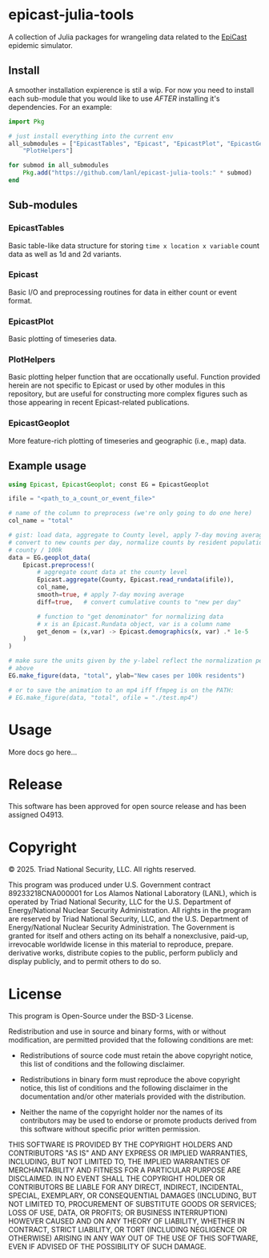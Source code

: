 # epicast-julia-tools
A collection of Julia packages for wrangeling data related to the [EpiCast](https://arxiv.org/abs/2504.03604) epidemic simulator.

## Install

A smoother installation expierence is stil a wip. For now you need to install each sub-module that you would like to use *AFTER* installing it's dependencies. For an example:

```julia
import Pkg

# just install everything into the current env
all_submodules = ["EpicastTables", "Epicast", "EpicastPlot", "EpicastGeoplot",
    "PlotHelpers"]

for submod in all_submodules
    Pkg.add("https://github.com/lanl/epicast-julia-tools:" * submod)
end
```

## Sub-modules

### EpicastTables

Basic table-like data structure for storing `time x location x variable` count data as well as 1d and 2d variants. 

### Epicast

Basic I/O and preprocessing routines for data in either count or event format.

### EpicastPlot

Basic plotting of timeseries data.

### PlotHelpers

Basic plotting helper function that are occationally useful. Function provided herein are not specific to Epicast or used by other modules in this repository, but are useful for constructing more complex figures such as those appearing in recent Epicast-related publications.

### EpicastGeoplot

More feature-rich plotting of timeseries and geographic (i.e., map) data.

## Example usage
```julia
using Epicast, EpicastGeoplot; const EG = EpicastGeoplot

ifile = "<path_to_a_count_or_event_file>"

# name of the column to preprocess (we're only going to do one here)
col_name = "total"

# gist: load data, aggregate to County level, apply 7-day moving average
# convert to new counts per day, normalize counts by resident population of each
# county / 100k
data = EG.geoplot_data(
    Epicast.preprocess!(
        # aggregate count data at the county level
        Epicast.aggregate(County, Epicast.read_rundata(ifile)),
        col_name,
        smooth=true, # apply 7-day moving average
        diff=true,   # convert cumulative counts to "new per day"

        # function to "get denominator" for normalizing data
        # x is an Epicast.Rundata object, var is a column name
        get_denom = (x,var) -> Epicast.demographics(x, var) .* 1e-5
    )
)

# make sure the units given by the y-label reflect the normalization performed
# above
EG.make_figure(data, "total", ylab="New cases per 100k residents")

# or to save the animation to an mp4 iff ffmpeg is on the PATH:
# EG.make_figure(data, "total", ofile = "./test.mp4")

```

# Usage

More docs go here...

# Release

This software has been approved for open source release and has been assigned O4913.

# Copyright

© 2025. Triad National Security, LLC. All rights reserved.

This program was produced under U.S. Government contract 89233218CNA000001 for Los Alamos National Laboratory (LANL), which is operated by Triad National Security, LLC for the U.S. Department of Energy/National Nuclear Security Administration. All rights in the program are reserved by Triad National Security, LLC, and the U.S. Department of Energy/National Nuclear Security Administration. The Government is granted for itself and others acting on its behalf a nonexclusive, paid-up, irrevocable worldwide license in this material to reproduce, prepare. derivative works, distribute copies to the public, perform publicly and display publicly, and to permit others to do so.

# License

This program is Open-Source under the BSD-3 License.

Redistribution and use in source and binary forms, with or without modification, are permitted provided that the following conditions are met:

* Redistributions of source code must retain the above copyright notice, this list of conditions and the following disclaimer.

* Redistributions in binary form must reproduce the above copyright notice, this list of conditions and the following disclaimer in the documentation and/or other materials provided with the distribution.

* Neither the name of the copyright holder nor the names of its contributors may be used to endorse or promote products derived from this software without specific prior written permission.

THIS SOFTWARE IS PROVIDED BY THE COPYRIGHT HOLDERS AND CONTRIBUTORS "AS IS" AND ANY EXPRESS OR IMPLIED WARRANTIES, INCLUDING, BUT NOT LIMITED TO, THE IMPLIED WARRANTIES OF MERCHANTABILITY AND FITNESS FOR A PARTICULAR PURPOSE ARE DISCLAIMED. IN NO EVENT SHALL THE COPYRIGHT HOLDER OR CONTRIBUTORS BE LIABLE FOR ANY DIRECT, INDIRECT, INCIDENTAL, SPECIAL, EXEMPLARY, OR CONSEQUENTIAL DAMAGES (INCLUDING, BUT NOT LIMITED TO, PROCUREMENT OF SUBSTITUTE GOODS OR SERVICES; LOSS OF USE, DATA, OR PROFITS; OR BUSINESS INTERRUPTION) HOWEVER CAUSED AND ON ANY THEORY OF LIABILITY, WHETHER IN CONTRACT, STRICT LIABILITY, OR TORT (INCLUDING NEGLIGENCE OR OTHERWISE) ARISING IN ANY WAY OUT OF THE USE OF THIS SOFTWARE, EVEN IF ADVISED OF THE POSSIBILITY OF SUCH DAMAGE.

